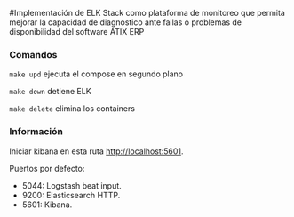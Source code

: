 #Implementación de ELK Stack como plataforma de monitoreo que permita mejorar la capacidad de diagnostico ante fallas o problemas de disponibilidad del software ATIX ERP


### Comandos

`make upd` ejecuta el compose en segundo plano

`make down` detiene ELK

`make delete` elimina los containers

### Información

Iniciar kibana en esta ruta [http://localhost:5601](http://localhost:5601).

Puertos por defecto:
* 5044: Logstash beat input.
* 9200: Elasticsearch HTTP.
* 5601: Kibana.
